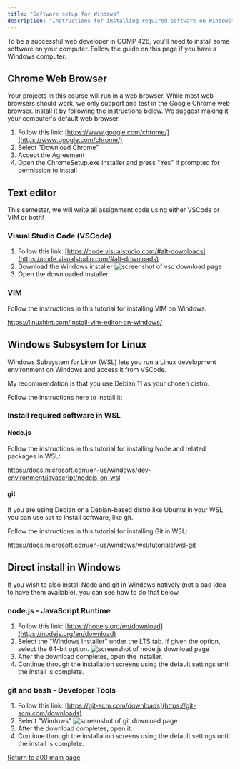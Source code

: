 ```yaml
---
title: "Software setup for Windows"
description: "Instructions for installing required software on Windows"
---
```


To be a successful web developer in COMP 426, you'll need to install some software on your computer.
Follow the guide on this page if you have a Windows computer.

## Chrome Web Browser
Your projects in this course will run in a web browser.
While most web browsers should work, we only support and test in the Google Chrome web browser.
Install it by following the instructions below.
We suggest making it your computer's default web browser.

1. Follow this link: [https://www.google.com/chrome/](https://www.google.com/chrome/)
2. Select "Download Chrome"
3. Accept the Agreement
4. Open the ChromeSetup.exe installer and press "Yes" if prompted for permission to install

## Text editor

This semester, we will write all assignment code using either VSCode or VIM or both!

### Visual Studio Code (VSCode)

1. Follow this link: [https://code.visualstudio.com/#alt-downloads](https://code.visualstudio.com/#alt-downloads)
2. Download the Windows installer
![screenshot of vsc download page](http://s3.amazonaws.com/110-2015-fall/4.png)
3. Open the downloaded installer

### VIM

Follow the instructions in this tutorial for installing VIM on Windows:

https://linuxhint.com/install-vim-editor-on-windows/

## Windows Subsystem for Linux

Windows Subsystem for Linux (WSL) lets you run a Linux development environment on Windows and access it from VSCode. 

My recommendation is that you use Debian 11 as your chosen distro. 

Follow the instructions here to install it:

### Install required software in WSL

#### Node.js

Follow the instructions in this tutorial for installing Node and related packages in WSL:

https://docs.microsoft.com/en-us/windows/dev-environment/javascript/nodejs-on-wsl

#### git

If you are using Debian or a Debian-based distro like Ubuntu in your WSL, you can use `apt` to install software, like git.

Follow the instructions in this tutorial for installing Git in WSL:

https://docs.microsoft.com/en-us/windows/wsl/tutorials/wsl-git

## Direct install in Windows

If you wish to also install Node and git in Windows natively (not a bad idea to have them available), you can see how to do that below.

### node.js - JavaScript Runtime
1. Follow this link: [https://nodejs.org/en/download](https://nodejs.org/en/download)
2. Select the "Windows Installer" under the LTS tab.
If given the option, select the 64-bit option.
![screenshot of node.js download page](http://s3.amazonaws.com/110-2015-fall/1.png)
3. After the download completes, open the installer.
4. Continue through the installation screens using the default settings until the install is complete.

### git and bash - Developer Tools
1. Follow this link: [https://git-scm.com/downloads](https://git-scm.com/downloads)
2. Select "Windows"
![screenshot of git download page](http://s3.amazonaws.com/110-2015-fall/2.png)
3. After the download completes, open it.
4. Continue through the installation screens using the default settings until the install is complete.

[Return to a00 main page](a/00)
